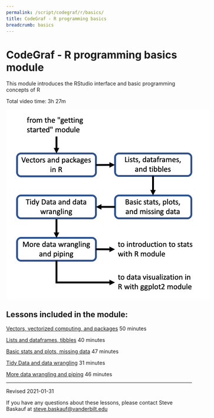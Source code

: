 ```yaml
---
permalink: /script/codegraf/r/basics/
title: CodeGraf - R programming basics
breadcrumb: basics
---
```


# CodeGraf - R programming basics module

This module introduces the RStudio interface and basic programming concepts of R

Total video time: 3h 27m

<!-- Save for Web Slices (rbasics.psd) -->
<div style="position:relative; left:0px; top:0px; width:551px; height:514px;">
	<div style="position:absolute; left:0px; top:0px; width:551px; height:13px;">
		<img src="images/rbasics_01.gif" width="551" height="13" alt="">
	</div>
	<div style="position:absolute; left:0px; top:13px; width:29px; height:501px;">
		<img src="images/rbasics_02.gif" width="29" height="501" alt="">
	</div>
	<div style="position:absolute; left:29px; top:13px; width:213px; height:58px;">
		<a href="../../startcoding"
			onmouseover="window.status='Start coding module';  return true;"
			onmouseout="window.status='';  return true;">
			<img src="images/rbasics_03.gif" width="213" height="58" border="0" alt="Start coding module"></a>
	</div>
	<div style="position:absolute; left:242px; top:13px; width:309px; height:108px;">
		<img src="images/rbasics_04.gif" width="309" height="108" alt="">
	</div>
	<div style="position:absolute; left:29px; top:71px; width:213px; height:50px;">
		<img src="images/rbasics_05.gif" width="213" height="50" alt="">
	</div>
	<div style="position:absolute; left:29px; top:121px; width:213px; height:60px;">
		<a href="../../011"
			onmouseover="window.status='Vectorized computing and packages lesson';  return true;"
			onmouseout="window.status='';  return true;">
			<img src="images/rbasics_06.gif" width="213" height="60" border="0" alt="Vectorized computing and packages lesson"></a>
	</div>
	<div style="position:absolute; left:242px; top:121px; width:53px; height:393px;">
		<img src="images/rbasics_07.gif" width="53" height="393" alt="">
	</div>
	<div style="position:absolute; left:295px; top:121px; width:205px; height:60px;">
		<a href="../../012"
			onmouseover="window.status='Basic stats and plots lesson';  return true;"
			onmouseout="window.status='';  return true;">
			<img src="images/rbasics_08.gif" width="205" height="60" border="0" alt="Basic stats and plots lesson"></a>
	</div>
	<div style="position:absolute; left:500px; top:121px; width:51px; height:229px;">
		<img src="images/rbasics_09.gif" width="51" height="229" alt="">
	</div>
	<div style="position:absolute; left:29px; top:181px; width:213px; height:54px;">
		<img src="images/rbasics_10.gif" width="213" height="54" alt="">
	</div>
	<div style="position:absolute; left:295px; top:181px; width:205px; height:54px;">
		<img src="images/rbasics_11.gif" width="205" height="54" alt="">
	</div>
	<div style="position:absolute; left:29px; top:235px; width:213px; height:60px;">
		<a href="../../014a"
			onmouseover="window.status='Tidy data and data wrangling lesson';  return true;"
			onmouseout="window.status='';  return true;">
			<img src="images/rbasics_12.gif" width="213" height="60" border="0" alt="Tidy data and data wrangling lesson"></a>
	</div>
	<div style="position:absolute; left:295px; top:235px; width:205px; height:60px;">
		<a href="../../013"
			onmouseover="window.status='Basic stats and plots lesson';  return true;"
			onmouseout="window.status='';  return true;">
			<img src="images/rbasics_13.gif" width="205" height="60" border="0" alt="Basic stats and plots lesson"></a>
	</div>
	<div style="position:absolute; left:29px; top:295px; width:213px; height:55px;">
		<img src="images/rbasics_14.gif" width="213" height="55" alt="">
	</div>
	<div style="position:absolute; left:295px; top:295px; width:205px; height:55px;">
		<img src="images/rbasics_15.gif" width="205" height="55" alt="">
	</div>
	<div style="position:absolute; left:29px; top:350px; width:213px; height:60px;">
		<a href="../../014b"
			onmouseover="window.status='More wrangling and piping lesson';  return true;"
			onmouseout="window.status='';  return true;">
			<img src="images/rbasics_16.gif" width="213" height="60" border="0" alt="More wrangling and piping lesson"></a>
	</div>
	<div style="position:absolute; left:295px; top:350px; width:218px; height:60px;">
		<a href="../stats"
			onmouseover="window.status='Intro to stats with R module';  return true;"
			onmouseout="window.status='';  return true;">
			<img src="images/rbasics_17.gif" width="218" height="60" border="0" alt="Intro to stats with R module"></a>
	</div>
	<div style="position:absolute; left:513px; top:350px; width:38px; height:164px;">
		<img src="images/rbasics_18.gif" width="38" height="164" alt="">
	</div>
	<div style="position:absolute; left:29px; top:410px; width:213px; height:104px;">
		<img src="images/rbasics_19.gif" width="213" height="104" alt="">
	</div>
	<div style="position:absolute; left:295px; top:410px; width:218px; height:31px;">
		<img src="images/rbasics_20.gif" width="218" height="31" alt="">
	</div>
	<div style="position:absolute; left:295px; top:441px; width:218px; height:56px;">
		<a href="../ggplot"
			onmouseover="window.status='Data viz with ggplot2 module';  return true;"
			onmouseout="window.status='';  return true;">
			<img src="images/rbasics_21.gif" width="218" height="56" border="0" alt="Data viz with ggplot2 module"></a>
	</div>
	<div style="position:absolute; left:295px; top:497px; width:218px; height:17px;">
		<img src="images/rbasics_22.gif" width="218" height="17" alt="">
	</div>
</div>
<!-- End Save for Web Slices -->


## Lessons included in the module:

[Vectors, vectorized computing, and packages](../../011) 50 minutes

[Lists and dataframes, tibbles](../../012) 40 minutes

[Basic stats and plots, missing data](../../013) 47 minutes

[Tidy Data and data wrangling](../../014a) 31 minutes

[More data wrangling and piping](../../014b) 46 minutes

----

Revised 2021-01-31

If you have any questions about these lessons, please contact Steve Baskauf at [steve.baskauf@vanderbilt.edu](mailto:steve.baskauf@vanderbilt.edu)
